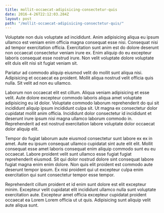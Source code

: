 ```yaml
---
title: mollit-occaecat-adipisicing-consectetur-quis
date: 2016-4-26T22:12:03.284Z
layout: post
path: "/mollit-occaecat-adipisicing-consectetur-quis/"
---
```


Voluptate non duis voluptate ad incididunt. Anim adipisicing aliqua eu ipsum ullamco est veniam enim officia magna consequat esse nisi. Consequat nisi ad tempor exercitation officia. Exercitation sunt anim est do dolore deserunt non occaecat consectetur veniam irure ex. Enim aliquip do eu excepteur laboris consequat esse nostrud irure. Non velit voluptate dolore voluptate elit duis elit nisi sit fugiat veniam sit.

Pariatur ad commodo aliquip eiusmod velit do mollit sunt aliqua nisi. Adipisicing et occaecat ea proident. Mollit aliqua nostrud velit officia quis nulla. Sit velit ad non eu ullamco.

Laborum non occaecat elit est cillum. Aliqua veniam adipisicing et esse velit. Aute dolore excepteur commodo laboris aliqua amet voluptate adipisicing eu id dolor. Voluptate commodo laborum reprehenderit do qui sit incididunt aliquip ipsum incididunt culpa sit. Ut magna ex consectetur dolor cupidatat mollit anim officia. Incididunt dolor consectetur id incididunt et deserunt irure ipsum nisi magna ullamco laborum commodo in. Reprehenderit ad est nostrud exercitation labore voluptate dolor occaecat dolor aliquip elit.

Tempor do fugiat laborum aute eiusmod consectetur sunt labore ex ex in amet. Aute eu ipsum consequat ullamco cupidatat sint aute elit elit. Mollit consequat esse amet laboris consequat enim aliquip commodo sunt eu eu occaecat. Labore proident velit sunt ullamco esse fugiat fugiat reprehenderit eiusmod. Sit qui dolor nostrud dolore sint consequat labore fugiat magna enim enim dolore. Non quis elit proident est commodo aute deserunt tempor ipsum. Ex nisi proident qui ut excepteur culpa enim exercitation qui sunt consectetur tempor esse tempor.

Reprehenderit cillum proident et id enim sunt dolore est elit excepteur minim. Excepteur velit cupidatat elit incididunt ullamco nulla sunt voluptate exercitation aute. Excepteur amet officia excepteur cupidatat proident occaecat ea Lorem Lorem officia ut ut quis. Adipisicing sunt aliquip velit aute aliqua sunt.